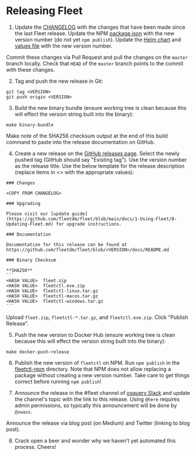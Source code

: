 # Releasing Fleet

1. Update the [CHANGELOG](../../CHANGELOG.md) with the changes that have been made since the last Fleet release. Update the NPM [package.json](../../tools/fleetctl-npm/package.json) with the new version number (do not yet `npm publish`). Update the [Helm chart](../../charts/fleet/Chart.yaml) and [values file](../../charts/fleet/values.yaml) with the new version number.

Commit these changes via Pull Request and pull the changes on the `master` branch locally. Check that `HEAD` of the `master` branch points to the commit with these changes.

2. Tag and push the new release in Git:

``` shell
git tag <VERSION>
git push origin <VERSION>
```

3. Build the new binary bundle (ensure working tree is clean because this will effect the version string built into the binary):

``` shell
make binary-bundle
```

Make note of the SHA256 checksum output at the end of this build command to paste into the release documentation on GitHub.

4. Create a new release on the [GitHub releases page](https://github.com/fleetdm/fleet/releases). Select the newly pushed tag (GitHub should say "Existing tag"). Use the version number as the release title. Use the below template for the release description (replace items in <> with the appropriate values):

````
### Changes

<COPY FROM CHANGELOG>

### Upgrading

Please visit our [update guide](https://github.com/fleetdm/fleet/blob/main/docs/1-Using-Fleet/8-Updating-Fleet.md) for upgrade instructions.

### Documentation

Documentation for this release can be found at https://github.com/fleetdm/fleet/blob/<VERSION>/docs/README.md

### Binary Checksum

**SHA256**
```
<HASH VALUE>  fleet.zip
<HASH VALUE>  fleetctl.exe.zip
<HASH VALUE>  fleetctl-linux.tar.gz
<HASH VALUE>  fleetctl-macos.tar.gz
<HASH VALUE>  fleetctl-windows.tar.gz
```

````

Upload `fleet.zip`, `fleetctl-*.tar.gz`, and `fleetctl.exe.zip`. Click "Publish Release".

5. Push the new version to Docker Hub (ensure working tree is clean because this will effect the version string built into the binary):

``` shell
make docker-push-release
```

6. Publish the new version of `fleetctl` on NPM. Run `npm publish` in the [fleetctl-npm](../../tools/fleetctl-npm/) directory. Note that NPM does not allow replacing a package without creating a new version number. Take care to get things correct before running `npm publish`!

7. Announce the release in the #fleet channel of [osquery Slack](https://osquery.slack.com/join/shared_invite/zt-h29zm0gk-s2DBtGUTW4CFel0f0IjTEw#/) and update the channel's topic with the link to this release. Using `@here` requires admin permissions, so typically this announcement will be done by `@zwass`.

Announce the release via blog post (on Medium) and Twitter (linking to blog post).

8. Crack open a beer and wonder why we haven't yet automated this process. Cheers!

